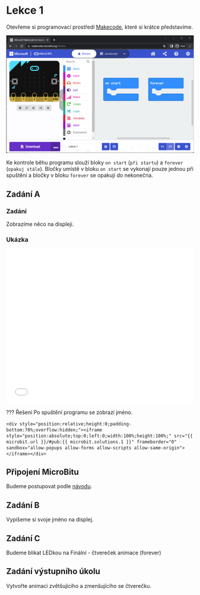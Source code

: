 # Lekce 1

Otevřeme si programovací prostředí <a href="{{ microbit.url }}">Makecode</a>, které si krátce představíme.

![Rozhraní](assets/interface.png)


Ke kontrole běhu programu slouží bloky `on start` (`při startu`) a `forever` (`opakuj stále`). Bločky umístě v bloku `on start` se vykonají pouze jednou při spuštění a bločky v bloku `forever` se opakují do nekonečna.

## Zadání A

### Zadání

Zobrazíme něco na displeji.

### Ukázka

<div style="position:relative;height:0;padding-bottom:81.97%;overflow:hidden;"><iframe style="position:absolute;top:0;left:0;width:100%;height:100%;" src="{{ microbit.url }}/---run?id={{ microbit.solutions.1 }}" allowfullscreen="allowfullscreen" sandbox="allow-popups allow-forms allow-scripts allow-same-origin" frameborder="0"></iframe></div>

??? Řešení
	Po spuštění programu se zobrazí jméno.

	<div style="position:relative;height:0;padding-bottom:70%;overflow:hidden;"><iframe style="position:absolute;top:0;left:0;width:100%;height:100%;" src="{{ microbit.url }}/#pub:{{ microbit.solutions.1 }}" frameborder="0" sandbox="allow-popups allow-forms allow-scripts allow-same-origin"></iframe></div>


## Připojení MicroBitu
Budeme postupovat podle <a href="https://makecode.microbit.org/device/usb">návodu</a>.

## Zadání B
Vypíšeme si svoje jméno na displej.

## Zadání C
Budeme blikat LEDkou na
Finální - čtvereček animace (forever)

## Zadání výstupního úkolu
Vytvořte animaci zvětšujícího a zmenšujícího se čtverečku.
